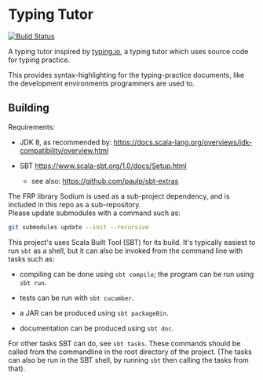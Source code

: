 # Typing Tutor

[![Build Status](https://travis-ci.com/rgoulter/scala-typingtutor.svg?branch=master)](https://travis-ci.com/rgoulter/scala-typingtutor)

A typing tutor inspired by [typing.io](https://typing.io),
a typing tutor which uses source code for typing practice.

This provides syntax-highlighting for the typing-practice documents,
like the development environments programmers are used to.

## Building

Requirements:

- JDK 8,
  as recommended by:
  https://docs.scala-lang.org/overviews/jdk-compatibility/overview.html

- SBT https://www.scala-sbt.org/1.0/docs/Setup.html
  - see also: https://github.com/paulp/sbt-extras

The FRP library Sodium is used as a sub-project dependency, and is
included in this repo as a sub-repository.  
Please update submodules with a command such as:

``` bash
git submodules update --init --recursive
```

This project's uses Scala Built Tool (SBT) for its build.
It's typically easiest to run `sbt` as a shell, but it can
also be invoked from the command line with tasks such as:

* compiling can be done using `sbt compile`; the program can be run using
  `sbt run`.

* tests can be run with `sbt cucumber`.

* a JAR can be produced using `sbt packageBin`.

* documentation can be produced using `sbt doc`.

For other tasks SBT can do, see `sbt tasks`. These commands should be called
from the commandline in the root directory of the project. (The tasks can also
be run in the SBT shell, by running `sbt` then calling the tasks from that).
